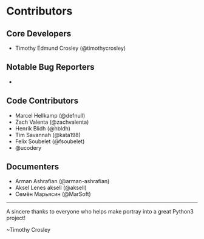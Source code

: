 Contributors
===================

## Core Developers
- Timothy Edmund Crosley (@timothycrosley)

## Notable Bug Reporters
-

## Code Contributors
- Marcel Hellkamp (@defnull)
- Zach Valenta (@zachvalenta)
- Henrik Blidh (@hbldh)
- Tim Savannah (@kata198)
- Felix Soubelet (@fsoubelet)
- @ucodery

## Documenters
- Arman Ashrafian (@arman-ashrafian)
- Aksel Lenes aksell (@aksell)
- Семён Марьясин (@MarSoft)

--------------------------------------------

A sincere thanks to everyone who helps make portray into a great Python3 project!

~Timothy Crosley
